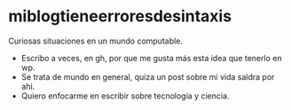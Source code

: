 # miblogtieneerroresdesintaxis
Curiosas situaciones en un mundo computable.


- Escribo a veces, en gh, por que me gusta más esta idea que tenerlo en wp. 
- Se trata de mundo en general, quiza un post sobre mi vida saldra por ahi.
- Quiero enfocarme en escribir sobre tecnologia y ciencia. 

